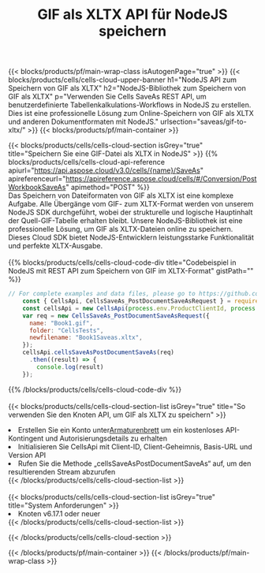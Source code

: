 ﻿---
title:  GIF als XLTX API für NodeJS speichern
description: Verwenden Sie das Cloud SDK Aspose.Cells für NodeJS, um eine Datei im GIF-Format als Datei im XLTX-Format zu speichern.
url: /de/nodejs/saveas/gif-to-xltx/
---
{{< blocks/products/pf/main-wrap-class isAutogenPage="true" >}}
{{< blocks/products/cells/cells-cloud-upper-banner h1="NodeJS API zum Speichern von GIF als XLTX" h2="NodeJS-Bibliothek zum Speichern von GIF als XLTX" p="Verwenden Sie Cells SaveAs REST API, um benutzerdefinierte Tabellenkalkulations-Workflows in NodeJS zu erstellen. Dies ist eine professionelle Lösung zum Online-Speichern von GIF als XLTX und anderen Dokumentformaten mit NodeJS." urlsection="saveas/gif-to-xltx/" >}}
{{< blocks/products/pf/main-container >}}

{{< blocks/products/cells/cells-cloud-section isGrey="true" title="Speichern Sie eine GIF-Datei als XLTX in NodeJS" >}}
{{% blocks/products/cells/cells-cloud-api-reference apiurl="https://api.aspose.cloud/v3.0/cells/{name}/SaveAs" apireferenceurl="https://apireference.aspose.cloud/cells/#/Conversion/PostWorkbookSaveAs" apimethod="POST" %}}
<br/>
Das Speichern von Dateiformaten von GIF als XLTX ist eine komplexe Aufgabe. Alle Übergänge vom GIF- zum XLTX-Format werden von unserem NodeJS SDK durchgeführt, wobei der strukturelle und logische Hauptinhalt der Quell-GIF-Tabelle erhalten bleibt. Unsere NodeJS-Bibliothek ist eine professionelle Lösung, um GIF als XLTX-Dateien online zu speichern. Dieses Cloud SDK bietet NodeJS-Entwicklern leistungsstarke Funktionalität und perfekte XLTX-Ausgabe.
<br/>
<br/>
{{% blocks/products/cells/cells-cloud-code-div title="Codebeispiel in NodeJS mit REST API zum Speichern von GIF im XLTX-Format" gistPath="" %}}
  
```js
// For complete examples and data files, please go to https://github.com/aspose-cells-cloud/aspose-cells-cloud-node/
    const { CellsApi, CellsSaveAs_PostDocumentSaveAsRequest } = require("asposecellscloud");
    const cellsApi = new CellsApi(process.env.ProductClientId, process.env.ProductClientSecret);
    var req = new CellsSaveAs_PostDocumentSaveAsRequest({
      name: "Book1.gif",
      folder: "CellsTests",
      newfilename: "Book1Saveas.xltx",
    });
    cellsApi.cellsSaveAsPostDocumentSaveAs(req)
      .then((result) => {
        console.log(result)
    });
```
  
{{% /blocks/products/cells/cells-cloud-code-div %}}
<br/>
<br/>
{{< blocks/products/cells/cells-cloud-section-list isGrey="true" title="So verwenden Sie den Knoten API, um GIF als XLTX zu speichern" >}}
<li> Erstellen Sie ein Konto unter<a href="https://dashboard.aspose.cloud/">Armaturenbrett</a> um ein kostenloses API-Kontingent und Autorisierungsdetails zu erhalten</li>
<li>Initialisieren Sie CellsApi mit Client-ID, Client-Geheimnis, Basis-URL und Version API</li>
<li>Rufen Sie die Methode „cellsSaveAsPostDocumentSaveAs“ auf, um den resultierenden Stream abzurufen</li>
{{< /blocks/products/cells/cells-cloud-section-list >}}
<br/>
<br/>
{{< blocks/products/cells/cells-cloud-section-list isGrey="true" title="System Anforderungen" >}}
<li>Knoten v6.17.1 oder neuer</li>
{{< /blocks/products/cells/cells-cloud-section-list >}}

{{< /blocks/products/cells/cells-cloud-section >}}

{{< /blocks/products/pf/main-container >}}
{{< /blocks/products/pf/main-wrap-class >}}
